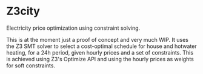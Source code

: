 # Z3city

Electricity price optimization using constraint solving.

This is at the moment just a proof of concept and very much WIP. It uses the 
Z3 SMT solver to select a cost-optimal schedule for house and hotwater heating, 
for a 24h period, given hourly prices and a set of constraints. This is achieved 
using Z3's Optimize API and using the hourly prices as weights for soft constraints.

